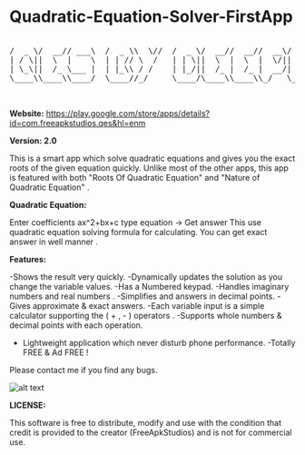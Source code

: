 # Quadratic-Equation-Solver-FirstApp


<pre>

/  _ \/  __// ___\  /  _ \\  \//  /  _ \/  __//  __//  __\/  _ \/ |/ /     / |/  _ \/ \/ ___\/ \  /|/  _ \/ \   
| / \||  \  |    \  | | // \  /   | | \||  \  |  \  |  \/|| / \||   /      | || / \|| ||    \| |  ||| / \|| |   
| \_\||  /_ \___ |  | |_\\ / /    | |_/||  /_ |  /_ |  __/| |-|||   \   /\_| || |-||| |\___ || |/\||| |-||| |_/\
\____\\____\\____/  \____//_/     \____/\____\\____\\_/   \_/ \|\_|\_\  \____/\_/ \|\_/\____/\_/  \|\_/ \|\____/
                                                                                                                

</pre>


**Website:** https://play.google.com/store/apps/details?id=com.freeapkstudios.qes&hl=enm

**Version: 2.0**



This is a smart app which solve quadratic equations and gives you the exact roots of the given equation quickly. Unlike most of the other apps, this app is featured with both "Roots Of Quadratic Equation" and "Nature of Quadratic Equation" .


**Quadratic Equation:**

Enter coefficients ax^2+bx+c type equation → Get answer
This use quadratic equation solving formula for calculating. You can get exact answer in well manner .




**Features:**

-Shows the result very quickly.
-Dynamically updates the solution as you change the variable values.
-Has a Numbered keypad.
-Handles imaginary numbers and real numbers .
-Simplifies and answers in decimal points.
-Gives approximate & exact answers.
-Each variable input is a simple calculator supporting the ( + , - ) operators .
-Supports whole numbers & decimal points with each operation.
- Lightweight application which never disturb phone performance.
-Totally FREE & Ad FREE !

Please contact me if you find any bugs.





![alt text](https://play.google.com/store/apps/details?id=com.freeapkstudios.qes&hl=en)




**LICENSE:**

This software is free to distribute, modify and use with the condition that credit is provided to the creator (FreeApkStudios) and is not for commercial use.

